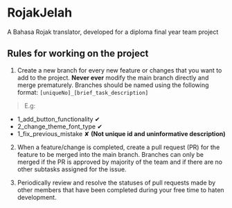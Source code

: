 # RojakJelah
A Bahasa Rojak translator, developed for a diploma final year team project 


## Rules for working on the project
1. Create a new branch for every new feature or changes that you want to add to the project. **Never ever** modify the main branch directly and merge prematurely. 
Branches should be named using the following format:
`[uniqueNo]_[brief_task_description]`
> E.g: 
- 1_add_button_functionality ✔
- 2_change_theme_font_type ✔
- 1_fix_previous_mistake ✘ **(Not unique id and uninformative description)**

2. When a feature/change is completed, create a pull request (PR) for the feature to be merged into the main branch. Branches can only be merged if the PR is approved by majority of the team and if there are no other subtasks assigned for the issue.

3. Periodically review and resolve the statuses of pull requests made by other members that have been completed during your free time to haten development.  
